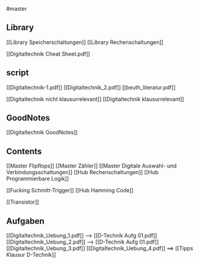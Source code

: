 #master
## Library
[[Library Speicherschaltungen]]
[[Library Rechenschaltungen]]

[[Digitaltechnik Cheat Sheet.pdf]]


## script
[[Digitaltechnik-1.pdf]]
[[Digitaltechnik_2.pdf]]
[[beuth_literatur.pdf]]

[[Digitaltechnik nicht klausurrelevant]]
[[Digitaltechnik klausurrelevant]]

## GoodNotes
[[Digitaltechnik GoodNotes]]

## Contents
[[Master Flipflops]]
[[Master Zähler]]
[[Master Digitale Auswahl- und Verbindungsschaltungen]]
[[Hub Rechenschaltungen]]
[[Hub Programmierbare Logik]]

[[Fucking Schmitt-Trigger]]
[[Hub Hamming Code]]

[[Transistor]]



## Aufgaben
[[Digitaltechnik_Uebung_1.pdf]] --> [[D-Technik Aufg 01.pdf]]
[[Digitaltechnik_Uebung_2.pdf]] --> [[D-Technik Aufg 01.pdf]]
[[Digitaltechnik_Uebung_3.pdf]]
[[Digitaltechnik_Uebung_4.pdf]]
==> [[Tipps Klausur D-Technik]]